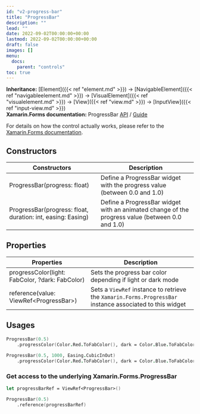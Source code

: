 ```yaml
---
id: "v2-progress-bar"
title: "ProgressBar"
description: ""
lead: ""
date: 2022-09-02T00:00:00+00:00
lastmod: 2022-09-02T00:00:00+00:00
draft: false
images: []
menu:
  docs:
    parent: "controls"
toc: true
---
```


**Inheritance:** [Element]({{< ref "element.md" >}}) -> [NavigableElement]({{< ref "navigableelement.md" >}}) -> [VisualElement]({{< ref "visualelement.md" >}}) -> [View]({{< ref "view.md" >}}) -> [InputView]({{< ref "input-view.md" >}})  
**Xamarin.Forms documentation:** ProgressBar [API](https://docs.microsoft.com/en-us/dotnet/api/xamarin.forms.progressbar) / [Guide](https://docs.microsoft.com/en-us/xamarin/xamarin-forms/user-interface/progressbar)

For details on how the control actually works, please refer to the [Xamarin.Forms documentation](https://docs.microsoft.com/en-us/xamarin/xamarin-forms/user-interface/progressbar).

## Constructors

| Constructors | Description |
|--|--|
| ProgressBar(progress: float) | Define a ProgressBar widget with the progress value (between 0.0 and 1.0) |
| ProgressBar(progress: float, duration: int, easing: Easing) | Define a ProgressBar widget with an animated change of the progress value (between 0.0 and 1.0) |

## Properties

| Properties | Description |
|--|--|
| progressColor(light: FabColor, ?dark: FabColor) | Sets the progress bar color depending if light or dark mode |
| reference(value: ViewRef&lt;ProgressBar&gt;) | Sets a `ViewRef` instance to retrieve the `Xamarin.Forms.ProgressBar` instance associated to this widget |

## Usages

```fs
ProgressBar(0.5)
    .progressColor(Color.Red.ToFabColor(), dark = Color.Blue.ToFabColor())
    
ProgressBar(0.5, 1000, Easing.CubicInOut)
    .progressColor(Color.Red.ToFabColor(), dark = Color.Blue.ToFabColor())
```

### Get access to the underlying Xamarin.Forms.ProgressBar

```fs
let progressBarRef = ViewRef<ProgressBar>()

ProgressBar(0.5)
    .reference(progressBarRef)
```
